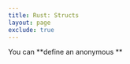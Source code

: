 ```yaml
---
title: Rust: Structs
layout: page
exclude: true
---
```


You can **define an anonymous **
<!--stackedit_data:
eyJoaXN0b3J5IjpbLTE1MjU3OTM1NTVdfQ==
-->